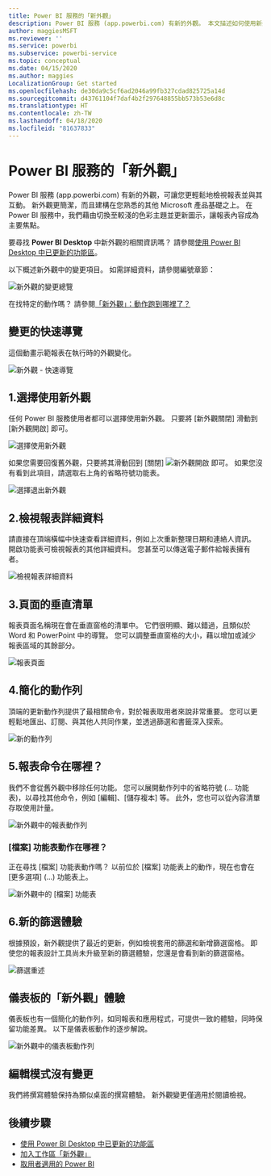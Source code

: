 ```yaml
---
title: Power BI 服務的「新外觀」
description: Power BI 服務 (app.powerbi.com) 有新的外觀。 本文描述如何使用新外觀巡覽報表。
author: maggiesMSFT
ms.reviewer: ''
ms.service: powerbi
ms.subservice: powerbi-service
ms.topic: conceptual
ms.date: 04/15/2020
ms.author: maggies
LocalizationGroup: Get started
ms.openlocfilehash: de30da9c5cf6ad2046a99fb327cdad825725a14d
ms.sourcegitcommit: d43761104f7daf4b2f297648855bb573b53e6d8c
ms.translationtype: HT
ms.contentlocale: zh-TW
ms.lasthandoff: 04/18/2020
ms.locfileid: "81637833"
---
```

# <a name="the-new-look-of-the-power-bi-service"></a>Power BI 服務的「新外觀」

Power BI 服務 (app.powerbi.com) 有新的外觀，可讓您更輕鬆地檢視報表並與其互動。 新外觀更簡潔，而且建構在您熟悉的其他 Microsoft 產品基礎之上。 在 Power BI 服務中，我們藉由切換至較淺的色彩主題並更新圖示，讓報表內容成為主要焦點。 

要尋找 **Power BI Desktop** 中新外觀的相關資訊嗎？ 請參閱[使用 Power BI Desktop 中已更新的功能區](desktop-ribbon.md)。

以下概述新外觀中的變更項目。 如需詳細資料，請參閱編號章節：

![新外觀的變更總覽](media/service-new-look/power-bi-new-look-changes.png)

在找特定的動作嗎？ 請參閱[「新外觀」：動作跑到哪裡了？](service-new-look-where-actions.md)

## <a name="quick-tour-of-the-changes"></a>變更的快速導覽

這個動畫示範報表在執行時的外觀變化。

![新外觀 - 快速導覽](media/service-new-look/power-bi-new-look-quick-tour.gif)

## <a name="1-opt-in-to-the-new-look"></a>1.選擇使用新外觀

任何 Power BI 服務使用者都可以選擇使用新外觀。 只要將 [新外觀關閉]  滑動到 [新外觀開啟]  即可。

![選擇使用新外觀](media/service-new-look/power-bi-new-look-off.png)

如果您需要回復舊外觀，只要將其滑動回到 [關閉]  ![新外觀開啟](media/service-new-look/power-bi-new-look-toggle-on.png) 即可。 如果您沒有看到此項目，請選取右上角的省略符號功能表。

![選擇退出新外觀](media/service-new-look/power-bi-new-look-on.png)

## <a name="2-view-report-details"></a>2.檢視報表詳細資料 

請直接在頂端橫幅中快速查看詳細資料，例如上次重新整理日期和連絡人資訊。  開啟功能表可檢視報表的其他詳細資料。 您甚至可以傳送電子郵件給報表擁有者。

![檢視報表詳細資料](media/service-new-look/power-bi-new-look-metadata.png)

## <a name="3-vertical-list-of-pages"></a>3.頁面的垂直清單 
報表頁面名稱現在會在垂直窗格的清單中。 它們很明顯、難以錯過，且類似於 Word 和 PowerPoint 中的導覽。 您可以調整垂直窗格的大小，藉以增加或減少報表區域的其餘部分。

![報表頁面](media/service-new-look/power-bi-new-look-report-pages.png)

## <a name="4-simplified-action-bar"></a>4.簡化的動作列 

頂端的更新動作列提供了最相關命令，對於報表取用者來說非常重要。 您可以更輕鬆地匯出、訂閱、與其他人共同作業，並透過篩選和書籤深入探索。

![新的動作列](media/service-new-look/power-bi-new-look-action-bar.png)

## <a name="5-where-are-the-report-commands"></a>5.報表命令在哪裡？

我們不會從舊外觀中移除任何功能。 您可以展開動作列中的省略符號 (... 功能表)，以尋找其他命令，例如 [編輯]、[儲存複本] 等。 此外，您也可以從內容清單存取使用計量。

![新外觀中的報表動作列](media/service-new-look/power-bi-report-action-bar-new-look.gif)

### <a name="where-are-file-menu-actions"></a>[檔案] 功能表動作在哪裡？

正在尋找 [檔案]  功能表動作嗎？ 以前位於 [檔案]  功能表上的動作，現在也會在 [更多選項]  (...) 功能表上。 

![新外觀中的 [檔案] 功能表](media/service-new-look/power-bi-file-menu-new-look.gif)

## <a name="6-new-filter-experience"></a>6.新的篩選體驗

根據預設，新外觀提供了最近的更新，例如檢視套用的篩選和新增篩選窗格。 即使您的報表設計工具尚未升級至新的篩選體驗，您還是會看到新的篩選窗格。

![篩選重述](media/service-new-look/power-bi-new-look-filters.png)

## <a name="dashboard-new-look-experience"></a>儀表板的「新外觀」體驗 

儀表板也有一個簡化的動作列，如同報表和應用程式，可提供一致的體驗，同時保留功能差異。 以下是儀表板動作的逐步解說。
 
![新外觀中的儀表板動作列](media/service-new-look/power-bi-dashboard-action-bar-new-look.gif)

## <a name="no-changes-to-edit-mode"></a>編輯模式沒有變更 

我們將撰寫體驗保持為類似桌面的撰寫體驗。 新外觀變更僅適用於閱讀檢視。

## <a name="next-steps"></a>後續步驟

- [使用 Power BI Desktop 中已更新的功能區](desktop-ribbon.md)
- [加入工作區「新外觀」](collaborate-share/service-workspaces-new-look.md)
- [取用者適用的 Power BI](consumer/end-user-consumer.md)
